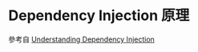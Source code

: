 # Dependency Injection 原理

參考自 [Understanding Dependency Injection](https://github.com/angular/angular.js/wiki/Understanding-Dependency-Injection)

